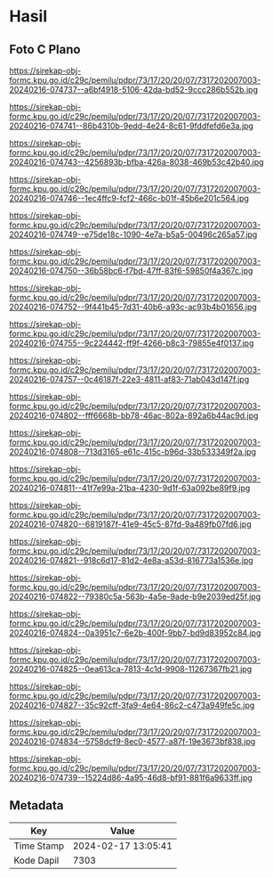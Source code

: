 # Hasil

## Foto C Plano

https://sirekap-obj-formc.kpu.go.id/c29c/pemilu/pdpr/73/17/20/20/07/7317202007003-20240216-074737--a6bf4918-5106-42da-bd52-9ccc286b552b.jpg

https://sirekap-obj-formc.kpu.go.id/c29c/pemilu/pdpr/73/17/20/20/07/7317202007003-20240216-074741--86b4310b-9edd-4e24-8c61-9fddfefd6e3a.jpg

https://sirekap-obj-formc.kpu.go.id/c29c/pemilu/pdpr/73/17/20/20/07/7317202007003-20240216-074743--4256893b-bfba-426a-8038-469b53c42b40.jpg

https://sirekap-obj-formc.kpu.go.id/c29c/pemilu/pdpr/73/17/20/20/07/7317202007003-20240216-074746--1ec4ffc9-fcf2-466c-b01f-45b6e201c564.jpg

https://sirekap-obj-formc.kpu.go.id/c29c/pemilu/pdpr/73/17/20/20/07/7317202007003-20240216-074749--e75de18c-1090-4e7a-b5a5-00496c265a57.jpg

https://sirekap-obj-formc.kpu.go.id/c29c/pemilu/pdpr/73/17/20/20/07/7317202007003-20240216-074750--36b58bc6-f7bd-47ff-83f6-59850f4a367c.jpg

https://sirekap-obj-formc.kpu.go.id/c29c/pemilu/pdpr/73/17/20/20/07/7317202007003-20240216-074752--9f441b45-7d31-40b6-a93c-ac93b4b01656.jpg

https://sirekap-obj-formc.kpu.go.id/c29c/pemilu/pdpr/73/17/20/20/07/7317202007003-20240216-074755--9c224442-ff9f-4266-b8c3-79855e4f0137.jpg

https://sirekap-obj-formc.kpu.go.id/c29c/pemilu/pdpr/73/17/20/20/07/7317202007003-20240216-074757--0c46187f-22e3-4811-af83-71ab043d147f.jpg

https://sirekap-obj-formc.kpu.go.id/c29c/pemilu/pdpr/73/17/20/20/07/7317202007003-20240216-074802--fff6668b-bb78-46ac-802a-892a6b44ac9d.jpg

https://sirekap-obj-formc.kpu.go.id/c29c/pemilu/pdpr/73/17/20/20/07/7317202007003-20240216-074808--713d3165-e61c-415c-b96d-33b533349f2a.jpg

https://sirekap-obj-formc.kpu.go.id/c29c/pemilu/pdpr/73/17/20/20/07/7317202007003-20240216-074811--41f7e99a-21ba-4230-9d1f-63a092be89f9.jpg

https://sirekap-obj-formc.kpu.go.id/c29c/pemilu/pdpr/73/17/20/20/07/7317202007003-20240216-074820--6819187f-41e9-45c5-87fd-9a489fb07fd6.jpg

https://sirekap-obj-formc.kpu.go.id/c29c/pemilu/pdpr/73/17/20/20/07/7317202007003-20240216-074821--918c6d17-81d2-4e8a-a53d-816773a1536e.jpg

https://sirekap-obj-formc.kpu.go.id/c29c/pemilu/pdpr/73/17/20/20/07/7317202007003-20240216-074822--79380c5a-563b-4a5e-9ade-b9e2039ed25f.jpg

https://sirekap-obj-formc.kpu.go.id/c29c/pemilu/pdpr/73/17/20/20/07/7317202007003-20240216-074824--0a3951c7-6e2b-400f-9bb7-bd9d83952c84.jpg

https://sirekap-obj-formc.kpu.go.id/c29c/pemilu/pdpr/73/17/20/20/07/7317202007003-20240216-074825--0ea613ca-7813-4c1d-9908-11267367fb21.jpg

https://sirekap-obj-formc.kpu.go.id/c29c/pemilu/pdpr/73/17/20/20/07/7317202007003-20240216-074827--35c92cff-3fa9-4e64-86c2-c473a949fe5c.jpg

https://sirekap-obj-formc.kpu.go.id/c29c/pemilu/pdpr/73/17/20/20/07/7317202007003-20240216-074834--5758dcf9-8ec0-4577-a87f-19e3673bf838.jpg

https://sirekap-obj-formc.kpu.go.id/c29c/pemilu/pdpr/73/17/20/20/07/7317202007003-20240216-074739--15224d86-4a95-46d8-bf91-881f6a9633ff.jpg


## Metadata

| Key        | Value               |
| ---------- | ------------------- |
| Time Stamp | 2024-02-17 13:05:41 |
| Kode Dapil | 7303                |



